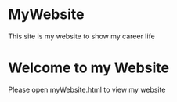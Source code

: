 # MyWebsite
This site is my website to show my career life

# Welcome to my Website
Please open myWebsite.html to view my website

